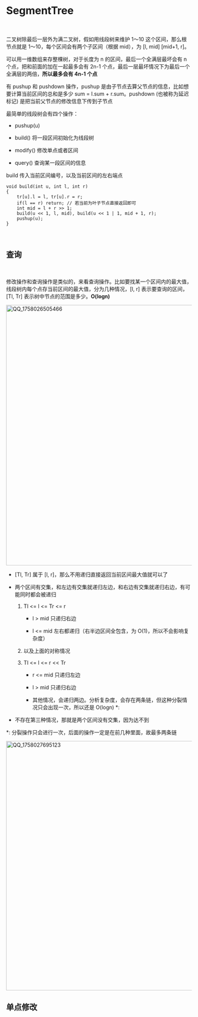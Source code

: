 </br>

# SegmentTree

</br>

<p>二叉树除最后一层外为满二叉树，假如用线段树来维护 1～10 这个区间，那么根节点就是 1～10，每个区间会有两个子区间（根据 mid），为 [l, mid] [mid+1, r]。</p>

<p>可以用一维数组来存整棵树，对于长度为 n 的区间，最后一个全满层最坏会有 n 个点，把和前面的加在一起最多会有 2n-1 个点，最后一层最坏情况下为最后一个全满层的两倍，<b>所以最多会有 4n-1 个点</b></p>

<p>有 pushup 和 pushdown 操作，pushup 是由子节点去算父节点的信息，比如想要计算当前区间的总和是多少 sum = l.sum + r.sum。pushdown (也被称为延迟标记) 是把当前父节点的修改信息下传到子节点</p>

<p>最简单的线段树会有四个操作：</p>

- pushup(u)

- build() 将一段区间初始化为线段树

- modify() 修改单点或者区间

- query() 查询某一段区间的信息

<p>build 传入当前区间编号，以及当前区间的左右端点</p>

```
void build(int u, int l, int r)
{
    tr[u].l = l, tr[u].r = r;
    if(l == r) return; // 若当前为叶子节点直接返回即可
    int mid = l + r >> 1;
    build(u << 1, l, mid), build(u << 1 | 1, mid + 1, r);
    pushup(u);
}
```

</br>

## 查询

</br>

<p>修改操作和查询操作是类似的，来看查询操作。比如要找某一个区间内的最大值，线段树内每个点存当前区间的最大值，分为几种情况，[l, r] 表示要查询的区间，[Tl, Tr] 表示树中节点的范围是多少。<b>O(logn)</b></p>

<img width="1016" height="706" alt="QQ_1758026505466" src="https://github.com/user-attachments/assets/27e29191-3e81-4f04-9808-97faee9eee4b" />

- [Tl, Tr] 属于 [l, r]，那么不用递归直接返回当前区间最大值就可以了

- 两个区间有交集，和左边有交集就递归左边，和右边有交集就递归右边，有可能同时都会被递归
   1. Tl <= l <= Tr <= r
      - l > mid 只递归右边
    
      - l <= mid 左右都递归（右半边区间全包含，为 O(1)，所以不会影响复杂度）
 
  2. 以及上面的对称情况
 
  3. Tl <= l <= r << Tr
 
     - r <= mid 只递归左边
    
     - l > mid 只递归右边
    
     - 其他情况，会递归两边。分析复杂度，会存在两条链，但这种分裂情况只会出现一次，所以还是 O(logn) *:

- 不存在第三种情况，那就是两个区间没有交集，因为达不到

<p>*: 分裂操作只会进行一次，后面的操作一定是在前几种里面，故最多两条链</p>

<img width="950" height="676" alt="QQ_1758027695123" src="https://github.com/user-attachments/assets/b6f5afd0-6f64-4516-a81e-487f963979f0" />

</br>

## 单点修改

</br>

<p></p>











































































































































































































































































